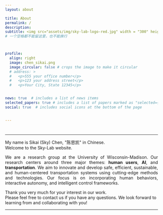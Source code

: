 ```yaml
---
layout: about

title: About
permalink: /
description:    
subtitle: <img src="assets/img/sky-lab-logo-red.jpg" width = "300" height = "200" align=right /> <b><font size=5> Sikai Chen</font><b> <p>Assistant Professor <br> Department of Civil and Environmental Engineering <br> Department of Mechanical Engineering (Courtesy) <br> University of Wisconsin-Madison <br> Office:&nbsp;Engineering Hall 2266 <br> Email:&nbsp;<a href="sikai.chen@wisc.edu">sikai.chen@wisc.edu</a> <br> <br> <a href="https://scholar.google.com/citations?user=DPN2wc4AAAAJ&hl=zh-CN&oi=ao" target="_blank"> <img src="assets/img/icon/google-scholar-logo.png" alt="Google Scholar" width="32" height="32"/> </a> &nbsp; <a href="https://www.linkedin.com/in/sikai-chen-14920860/"> <img src="assets/img/icon/LinkedIn-logo.png" width="32" height="32"/></a> </p>
# 一个空格都不能留这里，也不能换行



profile:
  align: right
  image: chen_sikai.png
  image_circular: false # crops the image to make it circular
  # address: >
  #   <p>555 your office number</p>
  #   <p>123 your address street</p>
  #   <p>Your City, State 12345</p>


news: true  # includes a list of news items
selected_papers: true # includes a list of papers marked as "selected={true}"
social: true  # includes social icons at the bottom of the page


---
```

#  <!-- <img src="assets/img/chen_sikai.png" width = "180" height = "225" align=right />  -->


---

My name is Sikai (Sky) Chen, "陈思凯" in Chinese.  
Welcome to the Sky-Lab website.

<p style="text-align: justify;">We are a research group at the University of Wisconsin-Madison. Our research centers around three major themes: <b>human users</b>, <b>AI</b>, and <b>transportation</b>. We aim to innovate and develop safe, efficient, sustainable, and human-centered transportation systems using cutting-edge methods and technologies. Our focus is on incorporating human behaviors, interactive autonomy, and intelligent control frameworks.</p>

Thank you very much for your interest in our work.  
Please feel free to contact us if you have any questions. We look forward to learning from and collaborating with you!


---